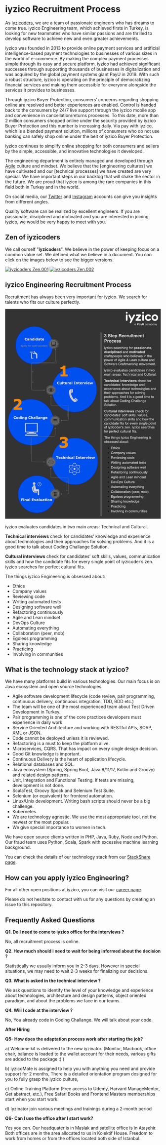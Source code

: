 # iyzico Recruitment Process

As [iyzicoders](https://www.iyzico.com/en/about-us), we are a team of passionate engineers who has dreams to come true. iyzico Engineering team, which achieved firsts in Turkey, is looking for new teammates who have similar passions and are thrilled to develop software to achieve new and even greater achievements. 

iyzico was founded in 2013 to provide online payment services and artificial intelligence-based payment technologies to businesses of various sizes in the world of e-commerce. By making the complex payment processes simple through its easy and secure platform, iyzico had achieved significant successes through supporting thousands of businesses in digitalization and was acquired by the global payment systems giant PayU in 2019. With such a robust structure, iyzico is operating on the principle of democratizing financial services and making them accessible for everyone alongside the services it provides to businesses.

Through iyzico Buyer Protection, consumers’ concerns regarding shopping online are resolved and better experiences are enabled. Control is handed back to the consumers by 24/7 live support through the iyzico mobile app and convenience in cancellation/returns processes. To this date, more than 2 million consumers shopped online under the security provided by iyzico Buyer Protection and this number is increasing daily. Via pay with iyzico, which is a blended payment solution, millions of consumers who do not use banking can safely shop online under the belt of iyzico Buyer Protection.

iyzico continues to simplify online shopping for both consumers and sellers by the simple, accessible, and innovative technologies it developed.

The engineering department is entirely managed and developed through [Agile](http://agilemanifesto.org/iso/tr/manifesto.html) culture and mindset. We believe that the [engineering cultures] we have cultivated and our [technical processes] we have created are very special. We have important steps in our backlog that will shake the sector in the future. We are proud that iyzico is among the rare companies in this field both in Turkey and in the world.

On social media, our [Twitter](https://twitter.com/iyzicoeng) and [Instagram](https://www.instagram.com/iyzicoengineering) accounts can give you insights from different angles.

Quality software can be realized by excellent engineers. If you are passionate, disciplined and motivated and you are interested in joining iyzico, we would be very happy to meet with you. 

## Zen of iyzicoders

We call ourself "**iyzicoders**". We believe in the power of keeping focus on a common value set. We defined what we believe in a document. You can click on the images below to see the bigger versions.

[![iyzicoders Zen.001](/img/iyzicoders%20Zen.001-tb.jpeg)](/img/iyzicoders%20Zen.001.jpeg) [![iyzicoders Zen.002](/img/iyzicoders%20Zen.002-tb.jpeg)](/img/iyzicoders%20Zen.002.jpeg)

## iyzico Engineering Recruitment Process

Recruitment has always been very important for iyzico. We search for talents who fits our culture perfectly. 

![Recruitment Process](/img/iyzico_recruitment_process.jpg)

iyzico evaluates candidates in two main areas: Technical and Cultural. 

**Technical interviews** check for candidates’ knowledge and experience about technologies and their approaches for solving problems. And it is a good time to talk about Coding Challange Solution.

**Cultural interviews** check for candidates’ soft skills,  values, communication skills and how the candidate fits for every single point of iyzicoder’s zen. iyzico searches for perfect cultural fits.

The things iyzico Engineering is obsessed about: 

* Ethics
* Company values
* Reviewing code
* Writing automated tests
* Designing software well
* Refactoring continuously
* Agile and Lean mindset
* DevOps Culture
* Automating everything
* Collaboration (peer, mob)
* Egoless programming
* Sharing knowledge
* Practicing
* Involving in communities

## What is the technology stack at iyzico?

We have many platforms build in various technologies. Our main focus is on Java ecosystem and open source technologies.

* Agile software development lifecycle (code review, pair programming, continuous delivery, continuous integration, TDD, BDD etc.)
* The team will be one of the most experienced team about Test Driven Development in Turkey.
* Pair programming is one of the core practices developers must experience in daily work
* Service Oriented Architecture and working with RESTful APIs, SOAP, XML or JSON.
* Code cannot be deployed unless it is reviewed.
* Refactoring is a must to keep the platform alive.
* Microservices, CQRS. That has impact on every single design decision.
* Good Git knowledge is important.
* Continuous Delivery is the heart of application lifecycle.
* Relational databases and SQL.
* Java ecosystem (Spring, Spring Boot, Java 8/11/17, Kotlin and Groovy) and related design patterns.
* Unit, Integration and Functional Testing. If tests are missing, development is not done.
* ScalaTest, Groovy Spock and Selenium Test Suite.
* Selenium (or equivalent) for frontend automation.
* Linux/Unix development. Writing bash scripts should never be a big challenge.
* Kubernetes
* We are technology agnostic. We use the most appropriate tool, not the newest or the most popular.
* We give special importance to women in tech. 

We have open source clients written in PHP, Java, Ruby, Node and Python. Our fraud team uses Python, Scala, Spark with excessive machine learning background.

You can check the details of our technology stack from our [StackShare page](https://stackshare.io/iyzico/development).

## How can you apply iyzico Engineering?

For all other open positions at iyzico, you can visit our [career page](https://jobs.eu.lever.co/payu?location=Istanbul%2C%20Turkey).

Please do not hesitate to contact with us for any questions by creating an issue to this repository.

## Frequently Asked Questions

**Q1. Do I need to come to iyzico office for the interviews ?**

No, all recruitment process is online.

**Q2. How much should I need to wait for being informed about the decision ?**

Statistically we usually inform you in 2-3 days. However in special situations, we may need to wait 2-3 weeks for finalizing our decisions. 

**Q3. What is asked in the technical interview ?**

We ask questions to identify the level of your knowledge and experience about technologies, architecture and design patterns, object oriented paradigm, and about the problems we face in our teams.

**Q4. Will I code at the interview ?**

No, You already code in Coding Challange. We will talk about your code.

**After Hiring**

**Q5- How does the adaptation process work after starting the job?**

a) Welcome kit is delivered to the new iyzinator. (Monitor, Macbook, office chair, balance is loaded to the wallet account for their needs, various gifts are added to the package :) )

b) iyzicoMate is assigned to help you with anything you need and provide support for 2 months,  There is a detailed orientation program designed for you to fully grasp the iyzico culture,

c) Online Training Platform (Free access to Udemy, Harvard ManageMentor, Get abstract, etc.),
Free Safari Books and Frontend Masters memberships start when you start work.

d) Iyzinator join various meetings and trainings during a 2-month period

**Q6- Can I use the office after I start work?**

Yes you can. Our headquater is in Maslak and satellite office is in Ataşehir. Both offices are in the area allocated to us in Kolektif House. Freedom to work from homes or from the offices located both side of İstanbul.





